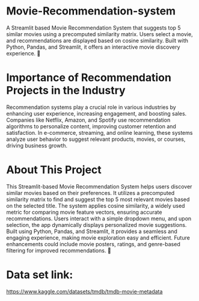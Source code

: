 # Movie-Recommendation-system
A Streamlit based Movie Recommendation System that suggests top 5 similar movies using a precomputed similarity matrix. Users select a movie, and recommendations are displayed based on cosine similarity. Built with Python, Pandas, and Streamlit, it offers an interactive movie discovery experience. 🚀

# Importance of Recommendation Projects in the Industry  

Recommendation systems play a crucial role in various industries by enhancing user experience, increasing engagement, and boosting sales. Companies like Netflix, Amazon, and Spotify use recommendation algorithms to personalize content, improving customer retention and satisfaction. In e-commerce, streaming, and online learning, these systems analyze user behavior to suggest relevant products, movies, or courses, driving business growth.  

# About This Project 
This Streamlit-based Movie Recommendation System helps users discover similar movies based on their preferences. It utilizes a precomputed similarity matrix to find and suggest the top 5 most relevant movies based on the selected title. The system applies cosine similarity, a widely used metric for comparing movie feature vectors, ensuring accurate recommendations. Users interact with a simple dropdown menu, and upon selection, the app dynamically displays personalized movie suggestions. Built using Python, Pandas, and Streamlit, it provides a seamless and engaging experience, making movie exploration easy and efficient. Future enhancements could include movie posters, ratings, and genre-based filtering for improved recommendations. 🚀

# Data set link: 
https://www.kaggle.com/datasets/tmdb/tmdb-movie-metadata
